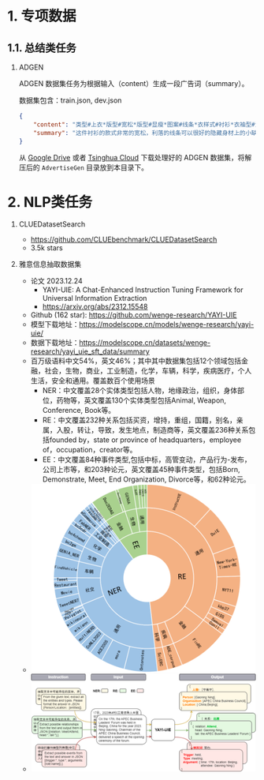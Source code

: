 # 1. 专项数据
## 1.1. 总结类任务

1. ADGEN

    ADGEN 数据集任务为根据输入（content）生成一段广告词（summary）。
    
    数据集包含：train.json, dev.json
    
    ```json
    {
        "content": "类型#上衣*版型#宽松*版型#显瘦*图案#线条*衣样式#衬衫*衣袖型#泡泡袖*衣款式#抽绳",
        "summary": "这件衬衫的款式非常的宽松，利落的线条可以很好的隐藏身材上的小缺点，穿在身上有着很好的显瘦效果。领口装饰了一个可爱的抽绳，漂亮的绳结展现出了十足的个性，配合时尚的泡泡袖型，尽显女性甜美可爱的气息。"
    }
    ```
    
    从 [Google Drive](https://drive.google.com/file/d/13_vf0xRTQsyneRKdD1bZIr93vBGOczrk/view?usp=sharing) 或者 
    [Tsinghua Cloud](https://cloud.tsinghua.edu.cn/f/b3f119a008264b1cabd1/?dl=1) 下载处理好的 ADGEN 数据集，将解压后的 `AdvertiseGen` 目录放到本目录下。


# 2. NLP类任务

1. CLUEDatasetSearch
    - https://github.com/CLUEbenchmark/CLUEDatasetSearch
    - 3.5k stars

2. 雅意信息抽取数据集
    - 论文 2023.12.24
       - YAYI-UIE: A Chat-Enhanced Instruction Tuning Framework for Universal Information Extraction
       - https://arxiv.org/abs/2312.15548
    - Github (162 star): https://github.com/wenge-research/YAYI-UIE
    - 模型下载地址：https://modelscope.cn/models/wenge-research/yayi-uie/
    - 数据下载地址：https://modelscope.cn/datasets/wenge-research/yayi_uie_sft_data/summary
    - 百万级语料中文54%，英文46%；其中其中数据集包括12个领域包括金融，社会，生物，商业，工业制造，化学，车辆，科学，疾病医疗，个人生活，安全和通用。覆盖数百个使用场景
      - NER：中文覆盖28个实体类型包括人物，地缘政治，组织，身体部位，药物等，英文覆盖130个实体类型包括Animal, Weapon, Conference, Book等。
      - RE：中文覆盖232种关系包括买资，增持，重组，国籍，别名，亲属，入股，转让，导致，发生地点，制造商等，英文覆盖236种关系包括founded by，state or province of headquarters，employee of，occupation，creator等。
      - EE：中文覆盖84种事件类型,包括中标，高管变动，产品行为-发布，公司上市等，和203种论元，英文覆盖45种事件类型，包括Born, Demonstrate, Meet, End Organization, Divorce等，和62种论元。
    - ![](.20_其它NLP数据_images/数据分布.png)
    - ![](.20_其它NLP数据_images/数据样例.png)
